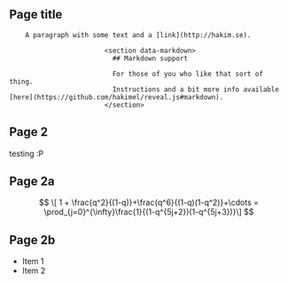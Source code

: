 ## Page title

        A paragraph with some text and a [link](http://hakim.se).
```
						<section data-markdown>
						  ## Markdown support

						  For those of you who like that sort of thing.
						  Instructions and a bit more info available [here](https://github.com/hakimel/reveal.js#markdown).
						</section>
```



## Page 2

testing :P


## Page 2a

$$
\[  1 +  \frac{q^2}{(1-q)}+\frac{q^6}{(1-q)(1-q^2)}+\cdots = \prod_{j=0}^{\infty}\frac{1}{(1-q^{5j+2})(1-q^{5j+3})}\]
$$


## Page 2b

 - Item 1 <!-- .element: class="fragment" data-fragment-index="2" -->
 - Item 2 <!-- .element: class="fragment" data-fragment-index="1" -->